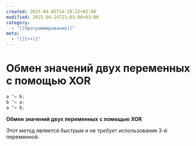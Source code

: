 ```yaml
---
created: 2025-04-05T14:29:22+03:00
modified: 2025-04-24T23:03:08+03:00
category:
  - "[[Программирование]]"
meta:
  - "[[C++]]"
---
```


# Обмен значений двух переменных с помощью XOR

```c++
a ^= b;
b ^= a;
a ^= b;
```

**Обмен значений двух переменных** **с помощью XOR**

Этот метод является быстрым и не требует использования 3-й переменной.
